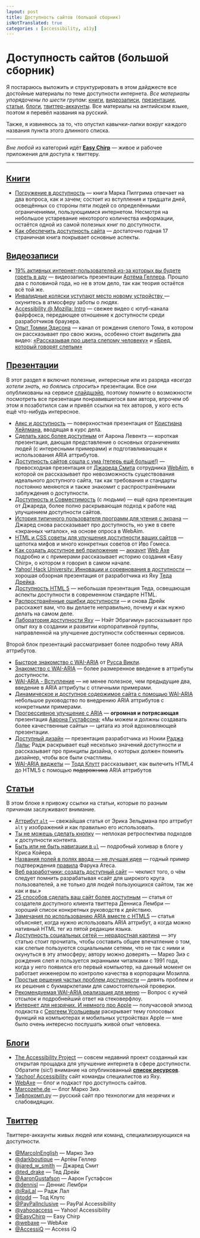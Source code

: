 ```yaml
---
layout: post
title: Доступность сайтов (большой сборник)
isNotTranslated: true
categories : [accessibility, a11y]
---
```



Доступность сайтов (большой сборник)
========================================

Я постараюсь выложить и структурировать в этом дайджесте все достойные материалы по теме доступности интернета. *Все материалы упорядочены по шести групам*: [книги](#books), [видеозаписи](#videos), [презентации](#presentations), [статьи](#articles), [блоги](#blogs), [твиттер-аккаунты](#twitters). Все материалы на английском языке, поэтом я перевёл названия на русский.

Также, я извиняюсь за то, что опустил кавычки-лапки вокруг каждого названия пункта этого длинного списка.


-------------------------------------------------------------------------------

*Вне любой* из категорий идёт [**Easy Chirp**][1] — живое и рабочее приложения для доступа к твиттеру.

-------------------------------------------------------------------------------

<h2 id="books"><a href="#books">
    Книги
</a></h2>

* [Погружение в доступность](http://diveintoaccessibility.info/) — книга Марка Пилгрима отвечает на два вопроса, как и зачем; состоит из вступления и тридцати дней, освещённых со стороны пяти людей со определёнными ограничениями, пользующимися интернетом. Несмотря на небольшое устаревание некоторого количества информации, остаётся одной из самой полезных книг по доступности.
* [Как обеспечить доступность сайта](http://siteimprove.com/files/how-to-ensure-website-accessibility.pdf) — достаточно годная 17 страничная книга покрывает основные аспекты.

<h2 id="videos"><a href="#videos">
    Видеозаписи
</a></h2>

* [19% активных интернет-пользователей из-за которых вы будете гореть в
аду](http://vimeo.com/18903451) — видеозапись презентации [Артёма Геллера](http://twitter.com/darkboutique). Прошло два с половиной года, но не в этом дело, так как теория остаётся всё той же.
* [Инвалидные коляски уступают место новому устройству ](http://www.wimp.com/newdevice/) — окунитесь в атмосферу заботы о людях.
* [Accessibility @ Mozilla: Intro](http://youtu.be/GmnHY6vNeQM) — свежее видео с ютуб-канала файрфокса, передающее отношение к доступности среди разработчиков браузера.
* [Опыт Томми Эдисона](http://www.youtube.com/user/TommyEdisonXP?feature=watch) — канал от рождения слепого Тома, в котором он рассказывает про свою жизнь, особенно стоит выделить два видео: [«Рассказывая про цвета слепому человеку»](http://youtu.be/59YN8_lg6-U) и [«Бред, который говорят слепым»](http://youtu.be/4uk8pwEHMBE)

<h2 id="presentations"><a href="#presentations">
    Презентации
</a></h2>

В этот раздел я включил полезные, интересные или из разряда *«всегда хотели знать, но боялись спросить»* презентации. Все они опубликованы на сервисе [слайдшэйр](http://www.slideshare.net/), поэтому помните о возможности посмотреть все презентации понравившегося вам автора, впрочем об этом я позаботился сам и привёл ссылки на тех авторов, у кого есть ещё что-нибудь интересное.

* [Аякс и доступность](http://www.slideshare.net/cheilmann/mike-davies-ajax-and-accessibility) — поверхностная презентация от [Кристиана Хейлмана](http://www.slideshare.net/cheilmann), вводящая в курс дела.
* [Сделать хаос более доступным](http://www.slideshare.net/parisweb/making-chaos-accessible-aaron-leventhal-paris-web-2008) от Аарона Левентэ — короткая презентация, дающая представление о основных ограничениях людей (с интересными примерами) и подготавливающая к использования ARIA аттрибутов.
* [Доступность сайтов сошла с ума (теперь ещё больше!)](http://www.slideshare.net/jared_w_smith/web-accessibility-gone-wild-now-even-more-wilder) — превосходная презентация от [Джареда Смита](http://www.slideshare.net/jared_w_smith) сотрудника [WebAim](http://webaim.org/), в которой он рассказывает про невозможность существования идеального доступного сайта, так как требования и стандарты постоянно меняются и также знакомит с распространёнными заблуждения о доступности.
* [Доступность и Совместимость](http://www.slideshare.net/jared_w_smith/accessibility-compatibility) (с людьми) — ещё одна презентация от Джареда, более полно раскрывающая подход к работе над улучшением доступности сайтов.
* [История типичного пользователя программ для чтения с экрана](http://www.slideshare.net/jared_w_smith/the-legend-of-the-typical-screen-reader-user-2485093) — Джаред снова рассказывает про доступность, но уже в свете «экранных читалок», на основе опроса в WebAim.
* [HTML и CSS советы для улучшения доступности ваших сайтов](http://www.slideshare.net/ivogomes/htmlcss-tips-to-improve-the-accessibility-of-your-websites) — щепотка мифов и много конкретных советов от Иво Гомеса.
* [Как создать доступное веб приложение](http://www.slideshare.net/webaxe/how-to-build-an-accessible-web-application) — [аккаунт](http://www.slideshare.net/webaxe) [Web Axe](http://www.webaxe.org/) подробно и с примерами рассказывает историю создания «Easy Chirp», о котором я говорил в самом начале.
* [Yahoo! Hack University: Инновации и соревнования в доступности](http://www.slideshare.net/7mary4/yahoo-hack-university-accessiblie-innovations-and-challenges) — хорошая обзорная презентация от разработчика из Яху [Теда Дрейка](http://www.slideshare.net/7mary4).
* [Доступность HTML 5](http://www.slideshare.net/7mary4/html-5-accessibility-9077059) — небольшая презентация Теда, освещающая аспекты доступности в современном стандарте HTML.
* [Распространённые ошибки доступности](http://www.slideshare.net/7mary4/common-accessibility-mistakes) — и снова Дрейк расскажет вам, что вы делаете неправильно, почему и как нужно делать на самом деле.
* [Лаборатория доступности Яху](http://www.slideshare.net/n8moon/the-yahoo-social-accessibility-lab) — Нэйт Эбрагимун рассказывает про опыт яху в создании и развитии корпоративной группы, направленной на улучшение доступности собственных сервисов.

Второй блок презентаций рассматривает более подробно тему ARIA аттрибутов.

* [Быстрое знакомство с WAI-ARIA](http://www.slideshare.net/maxdesign/a-quick-introduction-to-aria) от [Русса Викли](http://www.slideshare.net/maxdesign).
* [Знакомство с WAI-ARIA](http://www.slideshare.net/iwmw/an-introduction-to-waiaria) — более размеренное введение в аттрибуты доступности.
* [WAI-ARIA - Вступление](http://www.slideshare.net/Shuckle/wai-aria-an-intro) — не менее полезное, чем предыдущие два, введение в ARIA аттрибуты с отличными примерами.
* [Динамическое и доступное содержимое сайта с помощью WAI-ARIA](http://www.slideshare.net/AccessiQ/dynamic-and-accessible-web-content-with-waiaria-15509603) небольшое руководство по внедрению ARIA аттрибутов с конкретными примерами.
* [Прогрессивное улучшение с ARIA](http://www.slideshare.net/AaronGustafson/progressive-enhancement-with-aria-5099559) — **огромная и потрясающая** презентация [Аарона Густафсона](http://www.slideshare.net/AaronGustafson); «Мы можем и должны создавать более качественные сайты» — цитата из этой вдохновляющей презентации.
* [Доступный дизайн](http://www.slideshare.net/rajeshlal/accessible-design-how-interactive-design-conference-washington-dc-sept-2729-2012) — презентация разработчика из Нокии [Раджа Лалы](http://www.slideshare.net/rajeshlal); Радж раскрывает ещё несколько значений доступности и рассказывает про принципы дизайна, о которых должен помнить дизайнер, чтобы все были счастливы.
* [WAI-ARIA виджеты](http://www.slideshare.net/toddkloots/aria-widgets) — [Тодд Клутт](http://www.slideshare.net/toddkloots) рассказывает, как вылечить HTML4 до HTML5 с помощью <strike>подорожника</strike> ARIA аттрибутов


<h2 id="articles"><a href="#articles">
    Статьи
</a></h2>

В этом блоке я привожу ссылки на статьи, которые по разным причинам заслуживают внимание.

* [Аттрибут `alt`](http://alistapart.com/blog/post/on-alt-text) — свежайшая статья от Эрика Зельдмана про аттрибут `alt` у изображений и как правильно его использовать.
* [Ты не можешь сделать кнопку](http://www.nczonline.net/blog/2013/01/29/you-cant-create-a-button/) — неплохая ретроспектива подходов к доступности контента.
* [Быть или не быть навигации в `ul`](http://css-tricks.com/navigation-in-lists-to-be-or-not-to-be/) — подробный холивар в блоге у Криса Койера.
* [Названия полей в полях ввода — не лучшая идея](http://laurakalbag.com/labels-in-input-fields-arent-such-a-good-idea/) — годный пример подтверждения [правила](https://twitter.com/KuraFire/status/203556978075774976/photo/1) Фарука Атеса.
* [Веб разработчики: создать доступный сайт](http://siteimprove.com/blog/2012/12/11/web-developers-create-an-accessible-website.aspx)
— чеклист того, о чём следует помнить разрабатывая «сайт для широкого круга пользователей, а не только для людей пользующихся сайтом, так же как и вы.»
* [25 способов сделать ваш сайт более доступным](http://www.webhostingsearch.com/articles/25-ways-to-make-your-site-more-accessible.php) — статья от создателя доступного клиента твиттера Денниса Лембри — хороший список конкретных руководств к действию.
* [Замечания по использованию ARIA вместе с HTML5](http://www.paciellogroup.com/blog/2012/06/html5-accessibility-chops-using-aria-notes/) — статья объясняет, когда нужно использовать ARIA аттрибут, а когда можно нативный HTML тег из пятой редакции языка.
* [Доступность социальных сетей — нерадостная картина](http://www.marcozehe.de/2011/12/08/social-networks-and-accessibility-a-rather-sad-picture/) — эту статью стоит прочитать, чтобы составить общее впечатление о том, как слепые пользуются социальными сетями, что не так с ними и окунуться в эту атмосферу; автору можно доверять — Марко Зиэ с рождения слеп и пользуется экранными читалками с 1991 года, когда у него появился его первый компьютер, на данный момент он работает инженером по контролю качества в корпорации Мозилла.
* [Простые решения частых проблем доступности](http://yaccessibilityblog.com/library/easy-fixes-to-common-accessibility-problems.html) — девять проблем и их решения с букмарклетами для самостоятельной проверки.
* [Рекомендуемая WAI-ARIA реализация для меню](http://stackoverflow.com/questions/12279113/recommended-wai-aria-implementation-for-navigation-bar-menu) — Вопрос с кучей отсылок и подробнейший ответ на стековерфлоу.
* [Интернет для незрячих. И немного про Apple](http://www.prostomac.com/2011/08/internet-dlya-nezryachix-i-nemnogo-pro-apple/) — получасовой эпизод подкаста с [Сергеем Усольцевым](http://iblind.ru/) раскрывает тему голосовых функций на компьютерах и мобильных устройствах Apple — мне было очень интересно послушать живой опыт человека.

<h2 id="blogs"><a href="#blogs">
    Блоги
</a></h2>

* [The Accessibility Project](http://a11yproject.com/) — совсем недавний проект созданный как открытая прощадка для улучшение интернета в сфере доступности. Обратите (sic!) внимание на опубликованный [**список ресурсов**](http://a11yproject.com/resources.html).
* [Yachoo! Accessibility](http://yaccessibilityblog.com/) сайт команды специалистов из Яху.
* [WebAxe](http://www.webaxe.org/) — блог и подкаст про доступность сайтов.
* [Marcozehe.de](http://www.marcozehe.de/) — блог Марко Зиэ.
* [Тифлокомп.ру](http://www.tiflocomp.ru/) — русский сайт про технологии для незрячих и слабовидящих.

<h2 id="twitters"><a href="#twitters">
    Твиттер
</a></h2>

Твиттере-аккаунты живых людей или команд, специализирующихся на доступности.

* [@MarcoInEnglish](http://twitter.com/MarcoInEnglish) — Марко Зиэ
* [@darkboutique](http://twitter.com/darkboutique) — Артём Геллер
* [@jared_w_smith](http://twitter.com/jared_w_smith) — Джаред Смит
* [@ted_drake](http://twitter.com/ted_drake) — Тед Дрейк
* [@AaronGustafson](http://twitter.com/AaronGustafson) — Аарон Густафсон
* [@dennisl](http://twitter.com/dennisl) — Деннис Лембри
* [@iRajLal](http://twitter.com/iRajLal) — Радж Лал
* [@todd](http://twitter.com/todd) — Тод Клутс
* [@PayPalInclusive](http://twitter.com/PayPalInclusive) — PayPal Accessibility
* [@yahooaccess](http://twitter.com/yahooaccess) — Yahoo! Accessibility
* [@EasyChirp](http://twitter.com/EasyChirp) — Easy Chirp
* [@webaxe](http://twitter.com/webaxe) — WebAxe
* [@AccessiQ](http://twitter.com/AccessiQ) — Access iQ


[1]: http://www.easychirp.com/ "Easy Chirp : web accessibility for the Twitter.com website application"


